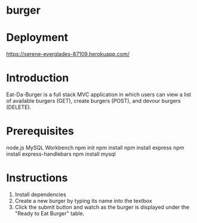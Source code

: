 # burger

# Deployment
https://serene-everglades-87109.herokuapp.com/

# Introduction
Eat-Da-Burger is a full stack MVC application in which users can view a list of available burgers (GET), create burgers (POST), and devour burgers (DELETE).

# Prerequisites
node.js
MySQL Workbench
npm init
npm install
npm install express
npm install express-handlebars
npm install mysql

# Instructions
1. Install dependencies
2. Create a new burger by typing its name into the textbox
3. Click the submit button and watch as the burger is displayed under the "Ready to Eat Burger" table.